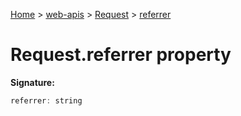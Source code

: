 [Home](./index) &gt; [web-apis](web-apis.md) &gt; [Request](web-apis.request.md) &gt; [referrer](web-apis.request.referrer.md)

# Request.referrer property


**Signature:**
```javascript
referrer: string
```
